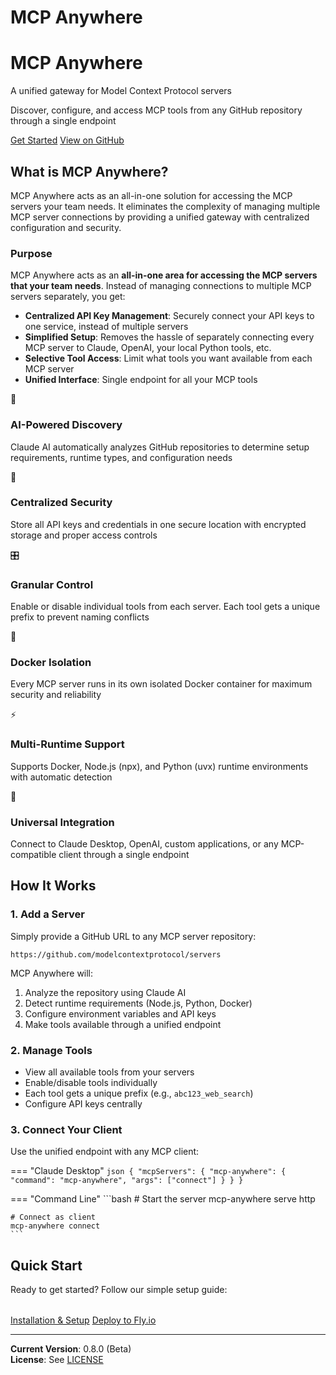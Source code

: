 # MCP Anywhere

<div class="hero">
  <h1>MCP Anywhere</h1>
  <p>A unified gateway for Model Context Protocol servers</p>
  <p>Discover, configure, and access MCP tools from any GitHub repository through a single endpoint</p>
  <div class="hero-buttons">
    <a href="getting-started/" class="md-button">Get Started</a>
    <a href="https://github.com/locomotive-agency/mcp-anywhere" class="md-button md-button--secondary">View on GitHub</a>
  </div>
</div>

## What is MCP Anywhere?

MCP Anywhere acts as an all-in-one solution for accessing the MCP servers your team needs. It eliminates the complexity of managing multiple MCP server connections by providing a unified gateway with centralized configuration and security.

### Purpose

MCP Anywhere acts as an **all-in-one area for accessing the MCP servers that your team needs**. Instead of managing connections to multiple MCP servers separately, you get:

- **Centralized API Key Management**: Securely connect your API keys to one service, instead of multiple servers
- **Simplified Setup**: Removes the hassle of separately connecting every MCP server to Claude, OpenAI, your local Python tools, etc.
- **Selective Tool Access**: Limit what tools you want available from each MCP server
- **Unified Interface**: Single endpoint for all your MCP tools

<div class="feature-grid">
  <div class="feature-card">
    <div class="icon">🤖</div>
    <h3>AI-Powered Discovery</h3>
    <p>Claude AI automatically analyzes GitHub repositories to determine setup requirements, runtime types, and configuration needs</p>
  </div>
  <div class="feature-card">
    <div class="icon">🔐</div>
    <h3>Centralized Security</h3>
    <p>Store all API keys and credentials in one secure location with encrypted storage and proper access controls</p>
  </div>
  <div class="feature-card">
    <div class="icon">🎛️</div>
    <h3>Granular Control</h3>
    <p>Enable or disable individual tools from each server. Each tool gets a unique prefix to prevent naming conflicts</p>
  </div>
  <div class="feature-card">
    <div class="icon">🐳</div>
    <h3>Docker Isolation</h3>
    <p>Every MCP server runs in its own isolated Docker container for maximum security and reliability</p>
  </div>
  <div class="feature-card">
    <div class="icon">⚡</div>
    <h3>Multi-Runtime Support</h3>
    <p>Supports Docker, Node.js (npx), and Python (uvx) runtime environments with automatic detection</p>
  </div>
  <div class="feature-card">
    <div class="icon">🔌</div>
    <h3>Universal Integration</h3>
    <p>Connect to Claude Desktop, OpenAI, custom applications, or any MCP-compatible client through a single endpoint</p>
  </div>
</div>

## How It Works

### 1. Add a Server
Simply provide a GitHub URL to any MCP server repository:

```
https://github.com/modelcontextprotocol/servers
```

MCP Anywhere will:
1. Analyze the repository using Claude AI
2. Detect runtime requirements (Node.js, Python, Docker) 
3. Configure environment variables and API keys
4. Make tools available through a unified endpoint

### 2. Manage Tools
- View all available tools from your servers
- Enable/disable tools individually
- Each tool gets a unique prefix (e.g., `abc123_web_search`)
- Configure API keys centrally

### 3. Connect Your Client
Use the unified endpoint with any MCP client:

=== "Claude Desktop"
    ```json
    {
      "mcpServers": {
        "mcp-anywhere": {
          "command": "mcp-anywhere",
          "args": ["connect"]
        }
      }
    }
    ```

=== "Command Line"
    ```bash
    # Start the server
    mcp-anywhere serve http
    
    # Connect as client
    mcp-anywhere connect
    ```

## Quick Start

Ready to get started? Follow our simple setup guide:

<div class="hero-buttons" style="margin-top: 2rem;">
  <a href="getting-started/" class="md-button">Installation & Setup</a>
  <a href="deployment/" class="md-button">Deploy to Fly.io</a>
</div>

---

**Current Version**: 0.8.0 (Beta)  
**License**: See [LICENSE](https://github.com/locomotive-agency/mcp-anywhere/blob/main/LICENSE)